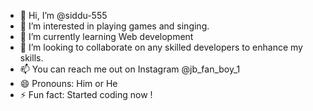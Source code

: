 - 👋 Hi, I’m @siddu-555
- 👀 I’m interested in playing games and singing.
- 📘 I’m currently learning Web development
- 💞️ I’m looking to collaborate on any skilled developers to enhance my skills.
- 📫 You can reach me out on Instagram @jb_fan_boy_1
- 😄 Pronouns: Him or He
- ⚡ Fun fact: Started coding now !

<!---
siddu-555/siddu-555 is a ✨ special ✨ repository because its `README.md` (this file) appears on your GitHub profile.
You can click the Preview link to take a look at your changes.
--->
